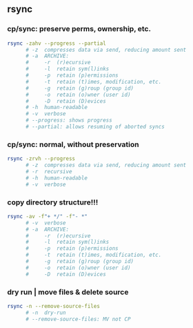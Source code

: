 ## rsync

### cp/sync: preserve perms, ownership, etc.

``` bash
rsync -zahv --progress --partial
      # -z  compresses data via send, reducing amount sent
      # -a  ARCHIVE:
      #     -r  (r)ecursive
      #     -l  retain sym(l)inks
      #     -p  retain (p)ermissions
      #     -t  retain (t)imes, modification, etc.
      #     -g  retain (g)roup (group id)
      #     -o  retain (o)wner (user id)
      #     -D  retain (D)evices
      # -h  human-readable
      # -v  verbose
      # --progress: shows progress
      # --partial: allows resuming of aborted syncs
```

### cp/sync: normal, without preservation

``` bash
rsync -zrvh --progress
      # -z  compresses data via send, reducing amount sent
      # -r  recursive
      # -h  human-readable
      # -v  verbose
```

### copy directory structure!!!

``` bash
rsync -av -f"+ */" -f"- *"
      # -v  verbose
      # -a  ARCHIVE:
      #     -r  (r)ecursive
      #     -l  retain sym(l)inks
      #     -p  retain (p)ermissions
      #     -t  retain (t)imes, modification, etc.
      #     -g  retain (g)roup (group id)
      #     -o  retain (o)wner (user id)
      #     -D  retain (D)evices
```

### dry run | move files & delete source

``` bash
rsync -n --remove-source-files
      # -n  dry-run
      # --remove-source-files: MV not CP

```
